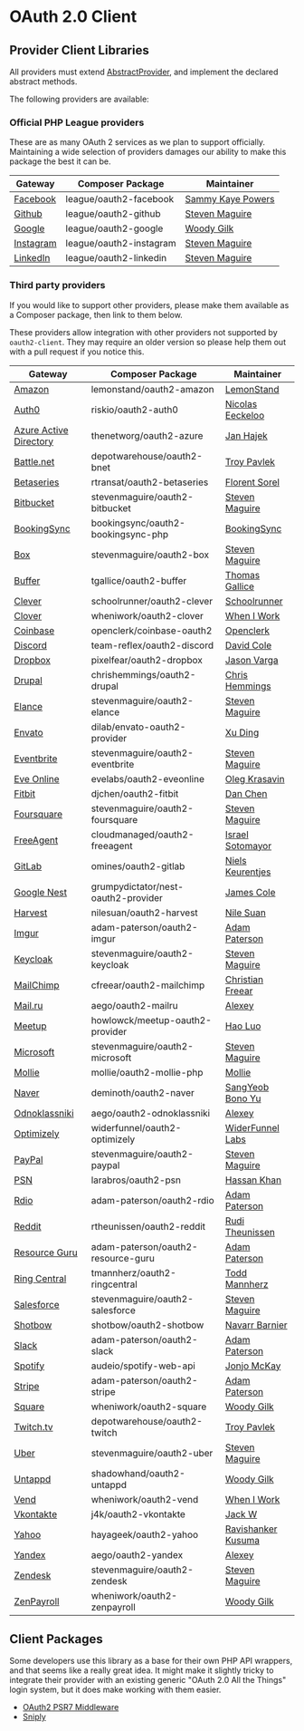 # OAuth 2.0 Client

## Provider Client Libraries

All providers must extend [AbstractProvider](https://github.com/thephpleague/oauth2-client/blob/master/src/Provider/AbstractProvider.php), and implement the declared abstract methods.

The following providers are available:

### Official PHP League providers

These are as many OAuth 2 services as we plan to support officially. Maintaining a wide selection of providers
damages our ability to make this package the best it can be.

Gateway | Composer Package | Maintainer
--- | --- | ---
[Facebook](https://github.com/thephpleague/oauth2-facebook) | league/oauth2-facebook | [Sammy Kaye Powers](https://github.com/sammyk)
[Github](https://github.com/thephpleague/oauth2-github) | league/oauth2-github | [Steven Maguire](https://github.com/stevenmaguire)
[Google](https://github.com/thephpleague/oauth2-google) | league/oauth2-google | [Woody Gilk](https://github.com/shadowhand)
[Instagram](https://github.com/thephpleague/oauth2-instagram) | league/oauth2-instagram | [Steven Maguire](https://github.com/stevenmaguire)
[LinkedIn](https://github.com/thephpleague/oauth2-linkedin) | league/oauth2-linkedin | [Steven Maguire](https://github.com/stevenmaguire)

### Third party providers

If you would like to support other providers, please make them available as a Composer package, then link to them
below.

These providers allow integration with other providers not supported by `oauth2-client`. They may require an older version
so please help them out with a pull request if you notice this.

Gateway | Composer Package | Maintainer
--- | --- | ---
[Amazon](https://github.com/lemonstand/oauth2-amazon/) | lemonstand/oauth2-amazon | [LemonStand](https://github.com/lemonstand)
[Auth0](https://github.com/RiskioFr/oauth2-auth0) | riskio/oauth2-auth0 | [Nicolas Eeckeloo](https://github.com/neeckeloo)
[Azure Active Directory](https://github.com/thenetworg/oauth2-azure) | thenetworg/oauth2-azure | [Jan Hajek](https://github.com/hajekj)
[Battle.net](https://github.com/tpavlek/oauth2-bnet) | depotwarehouse/oauth2-bnet | [Troy Pavlek](https://github.com/tpavlek)
[Betaseries](https://github.com/florentsorel/oauth2-betaseries) | rtransat/oauth2-betaseries | [Florent Sorel](https://github.com/florentsorel)
[Bitbucket](https://github.com/stevenmaguire/oauth2-bitbucket) | stevenmaguire/oauth2-bitbucket | [Steven Maguire](https://github.com/stevenmaguire)
[BookingSync](https://github.com/BookingSync/oauth2-bookingsync-php) | bookingsync/oauth2-bookingsync-php | [BookingSync](https://github.com/BookingSync)
[Box](https://github.com/stevenmaguire/oauth2-box) | stevenmaguire/oauth2-box | [Steven Maguire](https://github.com/stevenmaguire)
[Buffer](https://github.com/tgallice/oauth2-buffer) | tgallice/oauth2-buffer | [Thomas Gallice](https://github.com/tgallice)
[Clever](https://github.com/schoolrunner/oauth2-clever) | schoolrunner/oauth2-clever | [Schoolrunner](https://github.com/schoolrunner)
[Clover](https://github.com/wheniwork/oauth2-clover) | wheniwork/oauth2-clover | [When I Work](https://github.com/wheniwork)
[Coinbase](https://github.com/openclerk/coinbase-oauth2) | openclerk/coinbase-oauth2 | [Openclerk](https://github.com/openclerk)
[Discord](https://github.com/teamreflex/oauth2-discord) | team-reflex/oauth2-discord | [David Cole](https://github.com/uniquoooo)
[Dropbox](https://github.com/pixelfear/oauth2-dropbox) | pixelfear/oauth2-dropbox | [Jason Varga](https://github.com/jasonvarga)
[Drupal](https://github.com/chrishemmings/oauth2-drupal) | chrishemmings/oauth2-drupal | [Chris Hemmings](https://github.com/chrishemmings)
[Elance](https://github.com/stevenmaguire/oauth2-elance) | stevenmaguire/oauth2-elance | [Steven Maguire](https://github.com/stevenmaguire)
[Envato](https://github.com/dilab/envato-oauth2-provider) | dilab/envato-oauth2-provider | [Xu Ding](https://github.com/dilab)
[Eventbrite](https://github.com/stevenmaguire/oauth2-eventbrite) | stevenmaguire/oauth2-eventbrite | [Steven Maguire](https://github.com/stevenmaguire)
[Eve Online](https://github.com/EvELabs/oauth2-eveonline) | evelabs/oauth2-eveonline | [Oleg Krasavin](https://github.com/okwinza)
[Fitbit](https://github.com/djchen/oauth2-fitbit) | djchen/oauth2-fitbit | [Dan Chen](https://github.com/djchen)
[Foursquare](https://github.com/stevenmaguire/oauth2-foursquare) | stevenmaguire/oauth2-foursquare | [Steven Maguire](https://github.com/stevenmaguire)
[FreeAgent](https://github.com/CloudManaged/oauth2-freeagent) | cloudmanaged/oauth2-freeagent | [Israel Sotomayor](https://github.com/zot24)
[GitLab](https://github.com/omines/oauth2-gitlab) | omines/oauth2-gitlab | [Niels Keurentjes](https://github.com/curry684)
[Google Nest](https://github.com/JC5/nest-oauth2-provider) | grumpydictator/nest-oauth2-provider | [James Cole](https://github.com/JC5)
[Harvest](https://github.com/nilesuan/oauth2-harvest) | nilesuan/oauth2-harvest | [Nile Suan](https://github.com/nilesuan)
[Imgur](https://github.com/adam-paterson/oauth2-imgur) | adam-paterson/oauth2-imgur | [Adam Paterson](https://github.com/adam-paterson)
[Keycloak](https://github.com/stevenmaguire/oauth2-keycloak) | stevenmaguire/oauth2-keycloak | [Steven Maguire](https://github.com/stevenmaguire)
[MailChimp](https://github.com/cfreear/oauth2-mailchimp) | cfreear/oauth2-mailchimp | [Christian Freear](https://github.com/cfreear)
[Mail.ru](https://packagist.org/packages/aego/oauth2-mailru) | aego/oauth2-mailru | [Alexey](https://github.com/rakeev)
[Meetup](https://github.com/howlowck/meetup-oauth2-provider) | howlowck/meetup-oauth2-provider | [Hao Luo](https://github.com/howlowck)
[Microsoft](https://github.com/stevenmaguire/oauth2-microsoft) | stevenmaguire/oauth2-microsoft | [Steven Maguire](https://github.com/stevenmaguire)
[Mollie](https://github.com/mollie/oauth2-mollie-php) | mollie/oauth2-mollie-php | [Mollie](https://github.com/mollie)
[Naver](https://packagist.org/packages/deminoth/oauth2-naver) | deminoth/oauth2-naver | [SangYeob Bono Yu](https://github.com/deminoth)
[Odnoklassniki](https://packagist.org/packages/aego/oauth2-odnoklassniki) | aego/oauth2-odnoklassniki | [Alexey](https://github.com/rakeev)
[Optimizely](https://packagist.org/packages/widerfunnel/oauth2-optimizely) | widerfunnel/oauth2-optimizely | [WiderFunnel Labs](https://github.com/WiderFunnel-Labs)
[PayPal](https://github.com/stevenmaguire/oauth2-paypal) | stevenmaguire/oauth2-paypal | [Steven Maguire](https://github.com/stevenmaguire)
[PSN](https://github.com/larabros/oauth2-psn) | larabros/oauth2-psn | [Hassan Khan](https://github.com/hassankhan)
[Rdio](https://github.com/adam-paterson/oauth2-rdio) | adam-paterson/oauth2-rdio | [Adam Paterson](https://github.com/adam-paterson)
[Reddit](https://github.com/rtheunissen/oauth2-reddit) | rtheunissen/oauth2-reddit | [Rudi Theunissen](https://github.com/rtheunissen)
[Resource Guru](https://github.com/adam-paterson/oauth2-resource-guru) | adam-paterson/oauth2-resource-guru | [Adam Paterson](https://github.com/adam-paterson)
[Ring Central](https://github.com/tmannherz/oauth2-ringcentral) | tmannherz/oauth2-ringcentral | [Todd Mannherz](https://github.com/tmannherz)
[Salesforce](https://github.com/stevenmaguire/oauth2-salesforce) | stevenmaguire/oauth2-salesforce | [Steven Maguire](https://github.com/stevenmaguire)
[Shotbow](https://packagist.org/packages/shotbow/oauth2-shotbow) | shotbow/oauth2-shotbow | [Navarr Barnier](https://github.com/navarr)
[Slack](https://github.com/adam-paterson/oauth2-slack) | adam-paterson/oauth2-slack | [Adam Paterson](https://github.com/adam-paterson)
[Spotify](https://packagist.org/packages/audeio/spotify-web-api) | audeio/spotify-web-api | [Jonjo McKay](https://github.com/jonjomckay)
[Stripe](https://github.com/adam-paterson/oauth2-stripe) | adam-paterson/oauth2-stripe | [Adam Paterson](https://github.com/adam-paterson)
[Square](https://packagist.org/packages/wheniwork/oauth2-square) | wheniwork/oauth2-square | [Woody Gilk](https://github.com/shadowhand)
[Twitch.tv](https://github.com/tpavlek/oauth2-twitch) | depotwarehouse/oauth2-twitch | [Troy Pavlek](https://github.com/tpavlek)
[Uber](https://github.com/stevenmaguire/oauth2-uber) | stevenmaguire/oauth2-uber | [Steven Maguire](https://github.com/stevenmaguire)
[Untappd](https://github.com/shadowhand/oauth2-untappd) | shadowhand/oauth2-untappd | [Woody Gilk](https://github.com/shadowhand)
[Vend](https://github.com/wheniwork/oauth2-vend) | wheniwork/oauth2-vend | [When I Work](https://github.com/wheniwork)
[Vkontakte](https://github.com/j4k/oauth2-vkontakte) | j4k/oauth2-vkontakte | [Jack W](https://github.com/j4k)
[Yahoo](https://packagist.org/packages/hayageek/oauth2-yahoo) | hayageek/oauth2-yahoo | [Ravishanker Kusuma](https://github.com/hayageek)
[Yandex](https://packagist.org/packages/aego/oauth2-yandex) | aego/oauth2-yandex | [Alexey](https://github.com/rakeev)
[Zendesk](https://github.com/stevenmaguire/oauth2-zendesk) | stevenmaguire/oauth2-zendesk | [Steven Maguire](https://github.com/stevenmaguire)
[ZenPayroll](https://packagist.org/packages/wheniwork/oauth2-zenpayroll) | wheniwork/oauth2-zenpayroll | [Woody Gilk](https://github.com/shadowhand)

## Client Packages

Some developers use this library as a base for their own PHP API wrappers, and that seems like a really great idea. It might make it slightly tricky to integrate their provider with an existing generic "OAuth 2.0 All the Things" login system, but it does make working with them easier.

- [OAuth2 PSR7 Middleware](https://github.com/gsomoza/oauth2-middleware)
- [Sniply](https://github.com/younes0/sniply)
